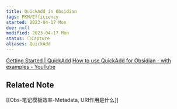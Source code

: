 ```yaml
---
title: QuickAdd in Obsidian
tags: PKM/Efficiency
started: 2023-04-17 Mon
due: null
modified: 2023-04-17 Mon
status: ⚪Capture
aliases: QuickAdd
---
```

[Getting Started | QuickAdd](https://quickadd.obsidian.guide/docs/)
[How to use QuickAdd for Obsidian - with examples - YouTube](https://www.youtube.com/watch?v=gYK3VDQsZJo)

## Related Note
[[Obs-笔记模板效率-Metadata, URI作用是什么]]
